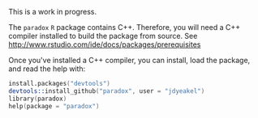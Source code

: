 This is a work in progress.

The `paradox` `R` package contains C++. Therefore, you will need a C++ compiler installed to build the package from source. See <http://www.rstudio.com/ide/docs/packages/prerequisites>

Once you've installed a C++ compiler, you can install, load the package, and read the help with:

```S
install.packages("devtools")
devtools::install_github("paradox", user = "jdyeakel")
library(paradox)
help(package = "paradox")
```

